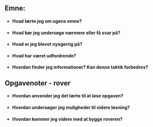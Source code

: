 ## Emne:

* #### Hvad lærte jeg om ugens emne?

* #### Hvad bør jeg undersøge nærmere eller få svar på?

* #### Hvad er jeg blevet nysgerrig på?

* #### Hvad har været udfordrende?

* #### Hvordan finder jeg informationer? Kan denne taktik forbedres?

## Opgavenoter - rover

* #### Hvordan anvender jeg det lærte til at løse opgaven?

* #### Hvordan undersøger jeg muligheder til videre løsning?

* #### Hvordan kommer jeg videre med at bygge roveren?